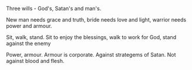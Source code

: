 Three wills - God's, Satan's and man's.

New man needs grace and truth, bride needs love and light, warrior needs power and armour.

Sit, walk, stand. Sit to enjoy the blessings, walk to work for God, stand against the enemy

Power, armour.
Armour is corporate. Against strategems of Satan. Not against blood and flesh.
